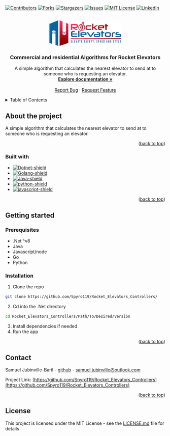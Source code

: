 <a name="readme-top"></a>

[![Contributors][contributors-shield]][contributors-url]
[![Forks][forks-shield]][forks-url]
[![Stargazers][stars-shield]][stars-url]
[![Issues][issues-shield]][issues-url]
[![MIT License][license-shield]][license-url]
[![LinkedIn][linkedin-shield]][linkedin-url]

<!-- PROJECT LOGO -->
<br />
<div align="center">
  <a href="https://github.com/Spyro119/Rocket_Elevators_Controllers">
    <img src="docs/images/logo.png" alt="Logo" height="80">
  </a>

  <h3 align="center">Commercial and residential Algorithms for Rocket Elevators</h3>

  <p align="center">
    A simple algorithm that calculates the nearest elevator to send at to someone who is requesting an elevator.
    <br />
    <a href="#"><strong>Explore documentation »</strong></a>
    <br />
    <br />
    <a href="https://github.com/Spyro119/Rocket_Elevators_Controllers/issues">Report Bug</a>
    ·
    <a href="https://github.com/Spyro119/Rocket_Elevators_Controllers/issues">Request Feature</a>
  </p>
</div>



<!-- TABLE OF CONTENTS -->
<details>
  <summary>Table of Contents</summary>
  <ol>
    <li>
      <a href="#about-the-project">About The Project</a>
      <ul>
        <li><a href="#built-with">Built With</a></li>
      </ul>
    </li>
    <li>
      <a href="#getting-started">Getting Started</a>
      <ul>
        <li><a href="#prerequisites">Prerequisites</a></li>
        <li><a href="#installation">Installation</a></li>
      </ul>
    </li>
    <li><a href="#license">License</a></li>
    <li><a href="#contact">Contact</a></li>
  </ol>
</details>



<!-- ABOUT THE PROJECT -->
## About the project

A simple algorithm that calculates the nearest elevator to send at to someone who is requesting an elevator.

<p align="right">(<a href="#readme-top">back to top</a>)</p>


<!-- BUILT WITH -->
### Built with

* [![Dotnet-shield]][Dotnet-project-url]
* [![Golang-shield]][Golang-project-url]
* [![Java-shield]][Java-project-url]
* [![python-shield]][Python-project-url]
* [![javascript-shield]][Javascript-project-url]

<p align="right">(<a href="#readme-top">back to top</a>)</p>



<!-- GETTING STARTED -->
## Getting started

### Prerequisites

- .Net ^v8
- Java
- Javascript/node
- Go
- Python

### Installation

1. Clone the repo
  ```sh
  git clone https://github.com/Spyro119/Rocket_Elevators_Controllers/
  ```
2. Cd into the .Net directory
  ```sh
  cd Rocket_Elevators_Controllers/Path/To/Desired/Version
  ```
3. Install dependencies if needed
4. Run the app 

<p align="right">(<a href="#readme-top">back to top</a>)</p>



<!-- CONTACT -->
## Contact

Samuel Jubinville-Baril - [github](https://github.com/Spyro119) - samuel.jubinville@outlook.com

Project Link: [https://github.com/Spyro119/Rocket_Elevators_Controllers](https://github.com/Spyro119/Rocket_Elevators_Controllers)

<p align="right">(<a href="#readme-top">back to top</a>)</p>



<!-- MARKDOWN LINKS & IMAGES -->
<!-- https://www.markdownguide.org/basic-syntax/#reference-style-links -->
<!-- GITHUB URLS -->
[contributors-shield]: https://img.shields.io/github/contributors/Spyro119/Rocket_Elevators_Controllers.svg?style=for-the-badge
[contributors-url]: https://github.com/Spyro119/Rocket_Elevators_Controllers/graphs/contributors
[forks-shield]: https://img.shields.io/github/forks/Spyro119/Rocket_Elevators_Controllers.svg?style=for-the-badge
[forks-url]: https://github.com/Spyro119/Rocket_Elevators_Controllers/network/members
[stars-shield]: https://img.shields.io/github/stars/Spyro119/Rocket_Elevators_Controllers.svg?style=for-the-badge
[stars-url]: https://github.com/Spyro119/Rocket_Elevators_Controllers/stargazers
[issues-shield]: https://img.shields.io/github/issues/Spyro119/Rocket_Elevators_Controllers.svg?style=for-the-badge
[issues-url]: https://github.com/Spyro119/Rocket_Elevators_Controllers/issues
[license-shield]: https://img.shields.io/github/license/Spyro119/Rocket_Elevators_Controllers.svg?style=for-the-badge
[license-url]: https://github.com/Spyro119/Rocket_Elevators_Controllers/blob/master/LICENSE.txt
[linkedin-shield]: https://img.shields.io/badge/-LinkedIn-black.svg?style=for-the-badge&logo=linkedin&colorB=555
[linkedin-url]: https://www.linkedin.com/in/samuel-jubinville-baril-bbb5601a4/
[product-name]: Rocket_Elevators_Controllers
[product-screenshot]: docs/images/screenshot.png
[Product-name-screenshot]: Rocket_Elevators_Controllers
[Golang-shield]: https://img.shields.io/badge/go-%2300ADD8.svg?style=for-the-badge&logo=go&logoColor=white
[Java-shield]: https://img.shields.io/badge/java-%23ED8B00.svg?style=for-the-badge&logo=openjdk&logoColor=white
[python-shield]: https://img.shields.io/badge/python-3670A0?style=for-the-badge&logo=python&logoColor=ffdd54
[javascript-shield]: https://img.shields.io/badge/javascript-%23323330.svg?style=for-the-badge&logo=javascript&logoColor=%23F7DF1E


<!-- REPO URLS -->
[Dotnet-project-url]: Commercial_Controller/C%23
[Golang-project-url]: Commercial_Controller/Go
[Java-project-url]: Commercial_Controller/Java
[Python-project-url]: Residential_Controller/python
[Javascript-project-url]: Residential_Controller/js


<!-- FRAMEWORK AND LIBRARY URLS -->
[Python-shield]: https://img.shields.io/pypi/pyversions/FastAPI?logo=python
[Python-url]: (https://www.python.org/)
[Dotnet-shield]: https://img.shields.io/badge/.NET-5C2D91?style=for-the-badge&logo=.net&logoColor=white
[Dotnet-url]: https://dotnet.microsoft.com/en-us/
[Vue-shield]: https://img.shields.io/badge/Vue.js-35495E?style=for-the-badge&logo=vuedotjs&logoColor=4FC08D
[Vue-url]: https://vuejs.org/

## License

This project is licensed under the MIT License - see the [LICENSE.md](LICENSE) file for details
